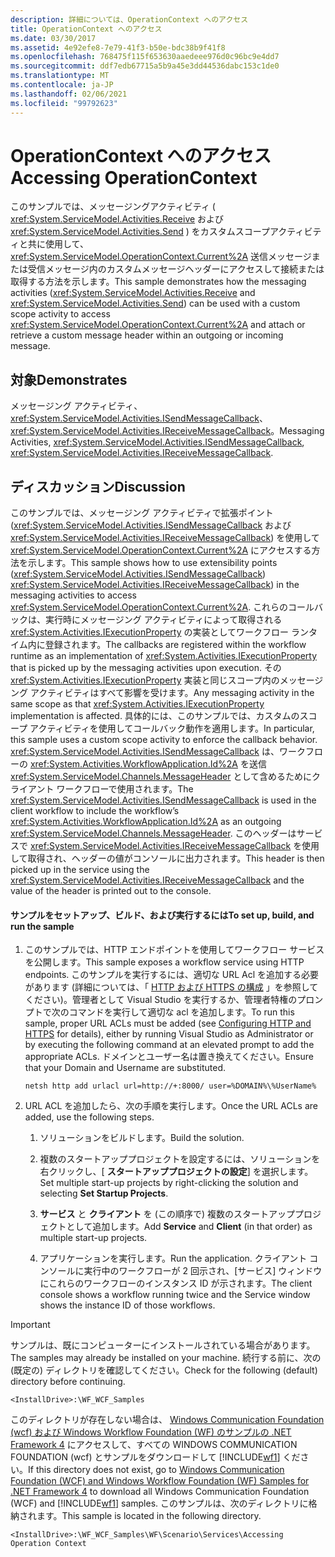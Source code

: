 ```yaml
---
description: 詳細については、OperationContext へのアクセス
title: OperationContext へのアクセス
ms.date: 03/30/2017
ms.assetid: 4e92efe8-7e79-41f3-b50e-bdc38b9f41f8
ms.openlocfilehash: 768475f115f653630aaedeee976d0c96bc9e4dd7
ms.sourcegitcommit: ddf7edb67715a5b9a45e3dd44536dabc153c1de0
ms.translationtype: MT
ms.contentlocale: ja-JP
ms.lasthandoff: 02/06/2021
ms.locfileid: "99792623"
---
```

# <a name="accessing-operationcontext"></a><span data-ttu-id="0f8d2-103">OperationContext へのアクセス</span><span class="sxs-lookup"><span data-stu-id="0f8d2-103">Accessing OperationContext</span></span>

<span data-ttu-id="0f8d2-104">このサンプルでは、メッセージングアクティビティ ( <xref:System.ServiceModel.Activities.Receive> および <xref:System.ServiceModel.Activities.Send> ) をカスタムスコープアクティビティと共に使用して、 <xref:System.ServiceModel.OperationContext.Current%2A> 送信メッセージまたは受信メッセージ内のカスタムメッセージヘッダーにアクセスして接続または取得する方法を示します。</span><span class="sxs-lookup"><span data-stu-id="0f8d2-104">This sample demonstrates how the messaging activities (<xref:System.ServiceModel.Activities.Receive> and <xref:System.ServiceModel.Activities.Send>) can be used with a custom scope activity to access <xref:System.ServiceModel.OperationContext.Current%2A> and attach or retrieve a custom message header within an outgoing or incoming message.</span></span>  
  
## <a name="demonstrates"></a><span data-ttu-id="0f8d2-105">対象</span><span class="sxs-lookup"><span data-stu-id="0f8d2-105">Demonstrates</span></span>  

 <span data-ttu-id="0f8d2-106">メッセージング アクティビティ、<xref:System.ServiceModel.Activities.ISendMessageCallback>、<xref:System.ServiceModel.Activities.IReceiveMessageCallback>。</span><span class="sxs-lookup"><span data-stu-id="0f8d2-106">Messaging Activities, <xref:System.ServiceModel.Activities.ISendMessageCallback>, <xref:System.ServiceModel.Activities.IReceiveMessageCallback>.</span></span>  
  
## <a name="discussion"></a><span data-ttu-id="0f8d2-107">ディスカッション</span><span class="sxs-lookup"><span data-stu-id="0f8d2-107">Discussion</span></span>  

 <span data-ttu-id="0f8d2-108">このサンプルでは、メッセージング アクティビティで拡張ポイント (<xref:System.ServiceModel.Activities.ISendMessageCallback> および <xref:System.ServiceModel.Activities.IReceiveMessageCallback>) を使用して <xref:System.ServiceModel.OperationContext.Current%2A> にアクセスする方法を示します。</span><span class="sxs-lookup"><span data-stu-id="0f8d2-108">This sample shows how to use extensibility points (<xref:System.ServiceModel.Activities.ISendMessageCallback>) <xref:System.ServiceModel.Activities.IReceiveMessageCallback>) in the messaging activities to access <xref:System.ServiceModel.OperationContext.Current%2A>.</span></span> <span data-ttu-id="0f8d2-109">これらのコールバックは、実行時にメッセージング アクティビティによって取得される <xref:System.Activities.IExecutionProperty> の実装としてワークフロー ランタイム内に登録されます。</span><span class="sxs-lookup"><span data-stu-id="0f8d2-109">The callbacks are registered within the workflow runtime as an implementation of <xref:System.Activities.IExecutionProperty> that is picked up by the messaging activities upon execution.</span></span> <span data-ttu-id="0f8d2-110">その <xref:System.Activities.IExecutionProperty> 実装と同じスコープ内のメッセージング アクティビティはすべて影響を受けます。</span><span class="sxs-lookup"><span data-stu-id="0f8d2-110">Any messaging activity in the same scope as that <xref:System.Activities.IExecutionProperty> implementation is affected.</span></span> <span data-ttu-id="0f8d2-111">具体的には、このサンプルでは、カスタムのスコープ アクティビティを使用してコールバック動作を適用します。</span><span class="sxs-lookup"><span data-stu-id="0f8d2-111">In particular, this sample uses a custom scope activity to enforce the callback behavior.</span></span> <span data-ttu-id="0f8d2-112"><xref:System.ServiceModel.Activities.ISendMessageCallback> は、ワークフローの <xref:System.Activities.WorkflowApplication.Id%2A> を送信 <xref:System.ServiceModel.Channels.MessageHeader> として含めるためにクライアント ワークフローで使用されます。</span><span class="sxs-lookup"><span data-stu-id="0f8d2-112">The <xref:System.ServiceModel.Activities.ISendMessageCallback> is used in the client workflow to include the workflow’s <xref:System.Activities.WorkflowApplication.Id%2A> as an outgoing <xref:System.ServiceModel.Channels.MessageHeader>.</span></span> <span data-ttu-id="0f8d2-113">このヘッダーはサービスで <xref:System.ServiceModel.Activities.IReceiveMessageCallback> を使用して取得され、ヘッダーの値がコンソールに出力されます。</span><span class="sxs-lookup"><span data-stu-id="0f8d2-113">This header is then picked up in the service using the <xref:System.ServiceModel.Activities.IReceiveMessageCallback> and the value of the header is printed out to the console.</span></span>  
  
#### <a name="to-set-up-build-and-run-the-sample"></a><span data-ttu-id="0f8d2-114">サンプルをセットアップ、ビルド、および実行するには</span><span class="sxs-lookup"><span data-stu-id="0f8d2-114">To set up, build, and run the sample</span></span>  
  
1. <span data-ttu-id="0f8d2-115">このサンプルでは、HTTP エンドポイントを使用してワークフロー サービスを公開します。</span><span class="sxs-lookup"><span data-stu-id="0f8d2-115">This sample exposes a workflow service using HTTP endpoints.</span></span> <span data-ttu-id="0f8d2-116">このサンプルを実行するには、適切な URL Acl を追加する必要があります (詳細については、「 [HTTP および HTTPS の構成](../../wcf/feature-details/configuring-http-and-https.md) 」を参照してください)。管理者として Visual Studio を実行するか、管理者特権のプロンプトで次のコマンドを実行して適切な acl を追加します。</span><span class="sxs-lookup"><span data-stu-id="0f8d2-116">To run this sample, proper URL ACLs must be added (see [Configuring HTTP and HTTPS](../../wcf/feature-details/configuring-http-and-https.md) for details), either by running Visual Studio as Administrator or by executing the following command at an elevated prompt to add the appropriate ACLs.</span></span> <span data-ttu-id="0f8d2-117">ドメインとユーザー名は置き換えてください。</span><span class="sxs-lookup"><span data-stu-id="0f8d2-117">Ensure that your Domain and Username are substituted.</span></span>  
  
    ```console  
    netsh http add urlacl url=http://+:8000/ user=%DOMAIN%\%UserName%  
    ```  
  
2. <span data-ttu-id="0f8d2-118">URL ACL を追加したら、次の手順を実行します。</span><span class="sxs-lookup"><span data-stu-id="0f8d2-118">Once the URL ACLs are added, use the following steps.</span></span>  
  
    1. <span data-ttu-id="0f8d2-119">ソリューションをビルドします。</span><span class="sxs-lookup"><span data-stu-id="0f8d2-119">Build the solution.</span></span>  
  
    2. <span data-ttu-id="0f8d2-120">複数のスタートアッププロジェクトを設定するには、ソリューションを右クリックし、[ **スタートアッププロジェクトの設定**] を選択します。</span><span class="sxs-lookup"><span data-stu-id="0f8d2-120">Set multiple start-up projects by right-clicking the solution and selecting **Set Startup Projects**.</span></span>  
  
    3. <span data-ttu-id="0f8d2-121">**サービス** と **クライアント** を (この順序で) 複数のスタートアッププロジェクトとして追加します。</span><span class="sxs-lookup"><span data-stu-id="0f8d2-121">Add **Service** and **Client** (in that order) as multiple start-up projects.</span></span>  
  
    4. <span data-ttu-id="0f8d2-122">アプリケーションを実行します。</span><span class="sxs-lookup"><span data-stu-id="0f8d2-122">Run the application.</span></span> <span data-ttu-id="0f8d2-123">クライアント コンソールに実行中のワークフローが 2 回示され、[サービス] ウィンドウにこれらのワークフローのインスタンス ID が示されます。</span><span class="sxs-lookup"><span data-stu-id="0f8d2-123">The client console shows a workflow running twice and the Service window shows the instance ID of those workflows.</span></span>  
  
> [!IMPORTANT]
> <span data-ttu-id="0f8d2-124">サンプルは、既にコンピューターにインストールされている場合があります。</span><span class="sxs-lookup"><span data-stu-id="0f8d2-124">The samples may already be installed on your machine.</span></span> <span data-ttu-id="0f8d2-125">続行する前に、次の (既定の) ディレクトリを確認してください。</span><span class="sxs-lookup"><span data-stu-id="0f8d2-125">Check for the following (default) directory before continuing.</span></span>  
>
> `<InstallDrive>:\WF_WCF_Samples`  
>
> <span data-ttu-id="0f8d2-126">このディレクトリが存在しない場合は、 [Windows Communication Foundation (wcf) および Windows Workflow Foundation (WF) のサンプルの .NET Framework 4](https://www.microsoft.com/download/details.aspx?id=21459) にアクセスして、すべての WINDOWS COMMUNICATION FOUNDATION (wcf) とサンプルをダウンロードして [!INCLUDE[wf1](../../../../includes/wf1-md.md)] ください。</span><span class="sxs-lookup"><span data-stu-id="0f8d2-126">If this directory does not exist, go to [Windows Communication Foundation (WCF) and Windows Workflow Foundation (WF) Samples for .NET Framework 4](https://www.microsoft.com/download/details.aspx?id=21459) to download all Windows Communication Foundation (WCF) and [!INCLUDE[wf1](../../../../includes/wf1-md.md)] samples.</span></span> <span data-ttu-id="0f8d2-127">このサンプルは、次のディレクトリに格納されます。</span><span class="sxs-lookup"><span data-stu-id="0f8d2-127">This sample is located in the following directory.</span></span>  
>
> `<InstallDrive>:\WF_WCF_Samples\WF\Scenario\Services\Accessing Operation Context`
